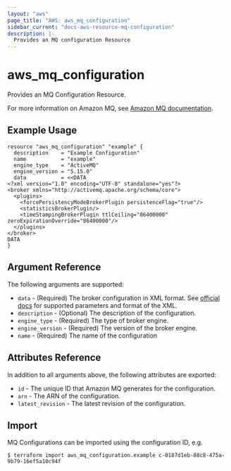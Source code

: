 ```yaml
---
layout: "aws"
page_title: "AWS: aws_mq_configuration"
sidebar_current: "docs-aws-resource-mq-configuration"
description: |-
  Provides an MQ configuration Resource
---
```


# aws_mq_configuration

Provides an MQ Configuration Resource. 

For more information on Amazon MQ, see [Amazon MQ documentation](https://docs.aws.amazon.com/amazon-mq/latest/developer-guide/welcome.html).

## Example Usage

```hcl
resource "aws_mq_configuration" "example" {
  description    = "Example Configuration"
  name           = "example"
  engine_type    = "ActiveMQ"
  engine_version = "5.15.0"
  data           = <<DATA
<?xml version="1.0" encoding="UTF-8" standalone="yes"?>
<broker xmlns="http://activemq.apache.org/schema/core">
  <plugins>
    <forcePersistencyModeBrokerPlugin persistenceFlag="true"/>
    <statisticsBrokerPlugin/>
    <timeStampingBrokerPlugin ttlCeiling="86400000" zeroExpirationOverride="86400000"/>
  </plugins>
</broker>
DATA
}
```

## Argument Reference

The following arguments are supported:

* `data` - (Required) The broker configuration in XML format.
  See [official docs](https://docs.aws.amazon.com/amazon-mq/latest/developer-guide/amazon-mq-broker-configuration-parameters.html)
  for supported parameters and format of the XML.
* `description` - (Optional) The description of the configuration.
* `engine_type` - (Required) The type of broker engine.
* `engine_version` - (Required) The version of the broker engine.
* `name` - (Required) The name of the configuration

## Attributes Reference

In addition to all arguments above, the following attributes are exported:

* `id` - The unique ID that Amazon MQ generates for the configuration.
* `arn` - The ARN of the configuration.
* `latest_revision` - The latest revision of the configuration.

## Import

MQ Configurations can be imported using the configuration ID, e.g.

```
$ terraform import aws_mq_configuration.example c-0187d1eb-88c8-475a-9b79-16ef5a10c94f
```
